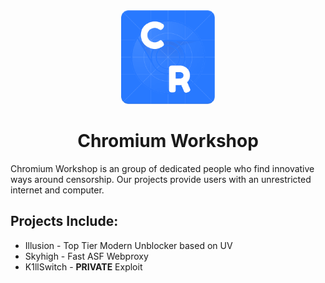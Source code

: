 <div align="center">
<img width="150px" src="https://raw.githubusercontent.com/Chromium-Workshop/.github/main/profile/122715711.png">
</div>

<h1 align="center">Chromium Workshop</h1>
Chromium Workshop is an group of dedicated people who find innovative ways around censorship. Our projects provide users with an unrestricted internet and computer.

## Projects Include:
* Illusion - Top Tier Modern Unblocker based on UV
* Skyhigh - Fast ASF Webproxy
* K1llSwitch - **PRIVATE** Exploit
